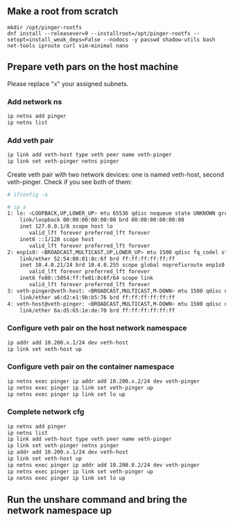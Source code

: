 ## Make a root from scratch

```
mkdir /opt/pinger-rootfs
dnf install --releasever=9 --installroot=/opt/pinger-rootfs --setopt=install_weak_deps=False --nodocs -y passwd shadow-utils bash net-tools iproute curl vim-minimal nano
```

## Prepare veth pars on the host machine

Please replace "x" your assigned subnets.

### Add network ns

```bash
ip netns add pinger
ip netns list
```

### Add veth pair


```bash
ip link add veth-host type veth peer name veth-pinger
ip link set veth-pinger netns pinger
```

Create veth pair with two network devices: one is named veth-host, second veth-pinger. Check if you see both of them:

```bash
# ifconfig -a

# ip a
1: lo: <LOOPBACK,UP,LOWER_UP> mtu 65536 qdisc noqueue state UNKNOWN group default qlen 1000
    link/loopback 00:00:00:00:00:00 brd 00:00:00:00:00:00
    inet 127.0.0.1/8 scope host lo
       valid_lft forever preferred_lft forever
    inet6 ::1/128 scope host 
       valid_lft forever preferred_lft forever
2: enp1s0: <BROADCAST,MULTICAST,UP,LOWER_UP> mtu 1500 qdisc fq_codel state UP group default qlen 1000
    link/ether 52:54:00:01:8c:6f brd ff:ff:ff:ff:ff:ff
    inet 10.4.0.21/24 brd 10.4.0.255 scope global noprefixroute enp1s0
       valid_lft forever preferred_lft forever
    inet6 fe80::5054:ff:fe01:8c6f/64 scope link 
       valid_lft forever preferred_lft forever
3: veth-pinger@veth-host: <BROADCAST,MULTICAST,M-DOWN> mtu 1500 qdisc noop state DOWN group default qlen 1000
    link/ether a6:d2:e1:9b:b5:76 brd ff:ff:ff:ff:ff:ff
4: veth-host@veth-pinger: <BROADCAST,MULTICAST,M-DOWN> mtu 1500 qdisc noop state DOWN group default qlen 1000
    link/ether 6a:d5:65:1e:de:70 brd ff:ff:ff:ff:ff:ff
```

### Configure veth pair on the host network namespace

```bash
ip addr add 10.200.x.1/24 dev veth-host
ip link set veth-host up
```


### Configure veth pair on the container namespace


```bash
ip netns exec pinger ip addr add 10.200.x.2/24 dev veth-pinger
ip netns exec pinger ip link set veth-pinger up
ip netns exec pinger ip link set lo up
```


### Complete network cfg
```bash
ip netns add pinger
ip netns list
ip link add veth-host type veth peer name veth-pinger
ip link set veth-pinger netns pinger
ip addr add 10.200.x.1/24 dev veth-host
ip link set veth-host up
ip netns exec pinger ip addr add 10.200.0.2/24 dev veth-pinger
ip netns exec pinger ip link set veth-pinger up
ip netns exec pinger ip link set lo up
```


## Run the unshare command and bring the network namespace up